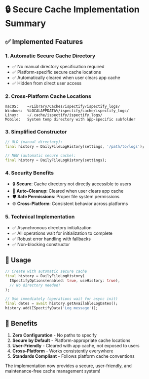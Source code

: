 # 🔒 Secure Cache Implementation Summary

## ✅ Implemented Features

### 1. **Automatic Secure Cache Directory**
- ✅ No manual directory specification required
- ✅ Platform-specific secure cache locations
- ✅ Automatically cleared when user clears app cache
- ✅ Hidden from direct user access

### 2. **Cross-Platform Cache Locations**
```
macOS:    ~/Library/Caches/ispectify/ispectify_logs/
Windows:  %LOCALAPPDATA%/ispectify/cache/ispectify_logs/
Linux:    ~/.cache/ispectify/ispectify_logs/
Mobile:   System temp directory with app-specific subfolder
```

### 3. **Simplified Constructor**
```dart
// OLD (manual directory):
final history = DailyFileLogHistory(settings, '/path/to/logs');

// NEW (automatic secure cache):
final history = DailyFileLogHistory(settings);
```

### 4. **Security Benefits**
- 🔒 **Secure**: Cache directory not directly accessible to users
- 🧹 **Auto-Cleanup**: Cleared when user clears app cache
- 🛡️ **Safe Permissions**: Proper file system permissions
- 🌐 **Cross-Platform**: Consistent behavior across platforms

### 5. **Technical Implementation**
- ✅ Asynchronous directory initialization
- ✅ All operations wait for initialization to complete
- ✅ Robust error handling with fallbacks
- ✅ Non-blocking constructor

## 🚀 Usage
```dart
// Create with automatic secure cache
final history = DailyFileLogHistory(
  ISpectifyOptions(enabled: true, useHistory: true),
  // No directory needed!
);

// Use immediately (operations wait for async init)
final dates = await history.getAvailableLogDates();
history.add(ISpectifyData('Log message'));
```

## 🎯 Benefits
1. **Zero Configuration** - No paths to specify
2. **Secure by Default** - Platform-appropriate cache locations
3. **User-Friendly** - Cleared with app cache, not exposed to users
4. **Cross-Platform** - Works consistently everywhere
5. **Standards Compliant** - Follows platform cache conventions

The implementation now provides a secure, user-friendly, and maintenance-free cache management system!
